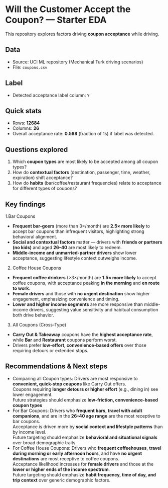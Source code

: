# Will the Customer Accept the Coupon? — Starter EDA

This repository explores factors driving **coupon acceptance** while driving.

## Data
- Source: UCI ML repository (Mechanical Turk driving scenarios)
- File: `coupons.csv`

## Label
- Detected acceptance label column: `Y`

## Quick stats
- Rows: **12684**
- Columns: **26**
- Overall acceptance rate: **0.568** (fraction of 1s) if label was detected.

## Questions explored
1. Which **coupon types** are most likely to be accepted among all coupon types? 
2. How do **contextual factors** (destination, passenger, time, weather, expiration) shift acceptance?
3. How do **habits** (bar/coffee/restaurant frequencies) relate to acceptance for different types of coupons?

## Key findings
1.Bar Coupons
- **Frequent bar-goers** (more than 3×/month) are **2.5× more likely** to accept bar coupons than infrequent visitors, highlighting strong behavioral alignment.  
- **Social and contextual factors** matter — drivers with **friends or partners (no kids)** and aged **26–40** are most likely to redeem.  
- **Middle-income and unmarried-partner drivers** show lower acceptance, suggesting lifestyle context outweighs income.

2. Coffee House Coupons
- **Frequent coffee drinkers** (>3×/month) are **1.5× more likely** to accept coffee coupons, with acceptance peaking **in the morning** and **en route to work**.  
- **Female drivers** and those with **no urgent destination** show higher engagement, emphasizing convenience and timing.  
- **Lower and higher income segments** are more responsive than middle-income drivers, suggesting value sensitivity and habitual consumption both drive behavior.

3. All Coupons (Cross-Type)
- **Carry Out & Takeaway** coupons have the **highest acceptance rate**, while **Bar** and **Restaurant** coupons perform worst.  
- Drivers prefer **low-effort, convenience-based offers** over those requiring detours or extended stops.  


## Recommendations & Next steps
- Comparing all Coupon types:
Drivers are most responsive to **convenient, quick-stop coupons** like Carry Out offers.  
Coupons requiring **longer detours or higher effort** (e.g., dining in) see lower engagement.  
Future strategies should emphasize **low-friction, convenience-based coupon types** 
- For Bar Coupons: 
Drivers who **frequent bars**, **travel with adult companions**, and are in the **26–40 age range** are the most receptive to bar coupons.  
Acceptance is driven more by **social context and lifestyle patterns** than by income level.  
Future targeting should emphasize **behavioral and situational signals** over broad demographic traits.
- For Coffee House Coupons:
Drivers who **frequent coffeehouses**, **travel during morning or early afternoon hours**, and have **no urgent destinations** are most receptive to coffee coupons.  
Acceptance likelihood increases for **female drivers** and those at the **lower or higher ends of the income spectrum**.  
Future targeting should emphasize **habit frequency, time of day, and trip context** over generic demographic factors.

